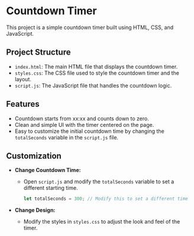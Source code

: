 # Countdown Timer

This project is a simple countdown timer built using HTML, CSS, and JavaScript.

## Project Structure

- `index.html`: The main HTML file that displays the countdown timer.
- `styles.css`: The CSS file used to style the countdown timer and the layout.
- `script.js`: The JavaScript file that handles the countdown logic.

## Features

- Countdown starts from xx:xx and counts down to zero.
- Clean and simple UI with the timer centered on the page.
- Easy to customize the initial countdown time by changing the `totalSeconds` variable in the `script.js` file.

## Customization

- **Change Countdown Time:** 
  - Open `script.js` and modify the `totalSeconds` variable to set a different starting time.
  
    ```javascript
    let totalSeconds = 300; // Modify this to set a different time
    ```

- **Change Design:**
  - Modify the styles in `styles.css` to adjust the look and feel of the timer.

